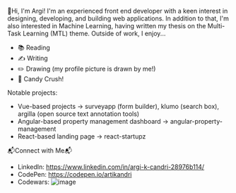 
👋Hi, I'm Argi!
I'm an experienced front end developer with a keen interest in designing, developing, and building web applications. In addition to that, I'm also interested in Machine Learning, having written my thesis on the Multi-Task Learning (MTL) theme. Outside of work, I enjoy... 
- 📚 Reading
- ✍️ Writing
- ✏️ Drawing (my profile picture is drawn by me!)
- 🍬 Candy Crush!

Notable projects: 
- Vue-based projects -> surveyapp (form builder), klumo (search box), argilla (open source text annotation tools)
- Angular-based property management dashboard -> angular-property-management
- React-based landing page -> react-startupz

📬Connect with Me📬
- LinkedIn: https://www.linkedin.com/in/argi-k-candri-28976b114/
- CodePen: https://codepen.io/artikandri
- Codewars: ![image](https://www.codewars.com/users/artikandri/badges/small)
